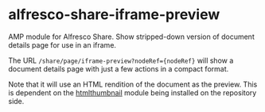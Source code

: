 # alfresco-share-iframe-preview
AMP module for Alfresco Share.
Show stripped-down version of document details page for use in an iframe.

The URL `/share/page/iframe-preview?nodeRef={nodeRef}` will show a document details page with just a few actions in a compact format.

Note that it will use an HTML rendition of the document as the preview. This is dependent on the [htmlthumbnail](https://github.com/magenta-aps/htmlthumbnail/) module being
 installed on the repository side.
